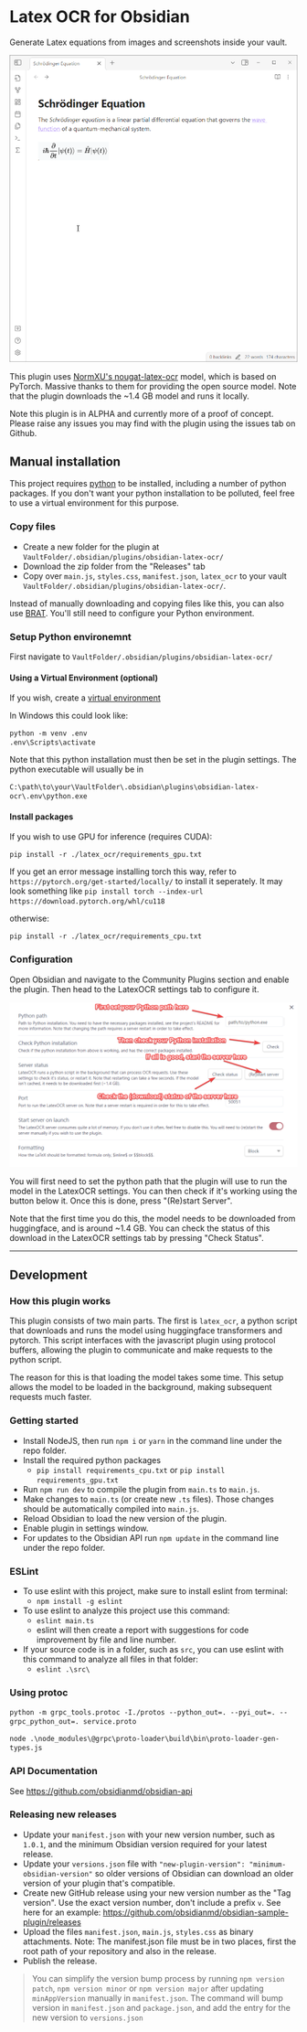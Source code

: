 # Latex OCR for Obsidian

Generate Latex equations from images and screenshots inside your vault.

![demo](images/demo.gif)

This plugin uses [NormXU's nougat-latex-ocr](https://github.com/NormXU/nougat-latex-ocr) model, which is based on PyTorch. Massive thanks to them for providing the open source model. Note that the plugin downloads the ~1.4 GB model and runs it locally.

Note this plugin is in ALPHA and currently more of a proof of concept. Please raise any issues you may find with the plugin using the issues tab on Github.

## Manual installation

This project requires [python](https://www.python.org/) to be installed, including a number of python packages. If you don't want your python installation to be polluted, feel free to use a virtual environment for this purpose.

### Copy files

- Create a new folder for the plugin at `VaultFolder/.obsidian/plugins/obsidian-latex-ocr/`
- Download the zip folder from the "Releases" tab
- Copy over `main.js`, `styles.css`, `manifest.json`, `latex_ocr` to your vault `VaultFolder/.obsidian/plugins/obsidian-latex-ocr/`.

Instead of manually downloading and copying files like this, you can also use [BRAT](https://github.com/TfTHacker/obsidian42-brat). You'll still need to configure your Python environment.

### Setup Python environemnt

First navigate to `VaultFolder/.obsidian/plugins/obsidian-latex-ocr/`

#### Using a Virtual Environment (optional)

If you wish, create a [virtual environment](https://docs.python.org/3/library/venv.html)

In Windows this could look like:
```
python -m venv .env
.env\Scripts\activate
```

Note that this python installation must then be set in the plugin settings. The python executable will usually be in 

```
C:\path\to\your\VaultFolder\.obsidian\plugins\obsidian-latex-ocr\.env\python.exe
```

#### Install packages

If you wish to use GPU for inference (requires CUDA):

```
pip install -r ./latex_ocr/requirements_gpu.txt
```
If you get an error message installing torch this way, refer to
`https://pytorch.org/get-started/locally/` to install it seperately. It may look something like `pip install torch --index-url https://download.pytorch.org/whl/cu118`

otherwise:

```
pip install -r ./latex_ocr/requirements_cpu.txt
```

### Configuration

Open Obsidian and navigate to the Community Plugins section and enable the plugin. Then head to the LatexOCR settings tab to configure it.

![settings](images/settings.png)

You will first need to set the python path that the plugin will use to run the model in the LatexOCR settings. You can then check if it's working using the button below it. Once this is done, press "(Re)start Server".

Note that the first time you do this, the model needs to be downloaded from huggingface, and is around ~1.4 GB. You can check the status of this download in the LatexOCR settings tab by pressing "Check Status".

---

## Development

### How this plugin works

This plugin consists of two main parts. The first is `latex_ocr`, a python script that downloads and runs the model using huggingface transformers and pytorch. This script interfaces with the javascript plugin using protocol buffers, allowing the plugin to communicate and make requests to the python script.

The reason for this is that loading the model takes some time. This setup allows the model to be loaded in the background, making subsequent requests much faster.

### Getting started

- Install NodeJS, then run `npm i` or `yarn` in the command line under the repo folder.
- Install the required python packages
  - `pip install requirements_cpu.txt` or `pip install requirements_gpu.txt`
- Run `npm run dev` to compile the plugin from `main.ts` to `main.js`.
- Make changes to `main.ts` (or create new `.ts` files). Those changes should be automatically compiled into `main.js`.
- Reload Obsidian to load the new version of the plugin.
- Enable plugin in settings window.
- For updates to the Obsidian API run `npm update` in the command line under the repo folder.

### ESLint
- To use eslint with this project, make sure to install eslint from terminal:
  - `npm install -g eslint`
- To use eslint to analyze this project use this command:
  - `eslint main.ts`
  - eslint will then create a report with suggestions for code improvement by file and line number.
- If your source code is in a folder, such as `src`, you can use eslint with this command to analyze all files in that folder:
  - `eslint .\src\`

### Using protoc

```
python -m grpc_tools.protoc -I./protos --python_out=. --pyi_out=. --grpc_python_out=. service.proto
```

```
node .\node_modules\@grpc\proto-loader\build\bin\proto-loader-gen-types.js
```

### API Documentation

See https://github.com/obsidianmd/obsidian-api

### Releasing new releases

- Update your `manifest.json` with your new version number, such as `1.0.1`, and the minimum Obsidian version required for your latest release.
- Update your `versions.json` file with `"new-plugin-version": "minimum-obsidian-version"` so older versions of Obsidian can download an older version of your plugin that's compatible.
- Create new GitHub release using your new version number as the "Tag version". Use the exact version number, don't include a prefix `v`. See here for an example: https://github.com/obsidianmd/obsidian-sample-plugin/releases
- Upload the files `manifest.json`, `main.js`, `styles.css` as binary attachments. Note: The manifest.json file must be in two places, first the root path of your repository and also in the release.
- Publish the release.

> You can simplify the version bump process by running `npm version patch`, `npm version minor` or `npm version major` after updating `minAppVersion` manually in `manifest.json`.
> The command will bump version in `manifest.json` and `package.json`, and add the entry for the new version to `versions.json`

